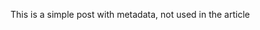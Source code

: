 This is a simple post with metadata, not used in the article

[meta:author]: <> (Charlie Robbins)
[meta:title]: <> (HEY A TITLE)
[meta:nested:key]: <> (Metadata value)